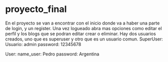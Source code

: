 # proyecto_final
En el proyecto se van a encontrar con el inicio donde va a haber una parte de login, y un register. Una vez logueado abra mas opciones como editar el perfil y los blogs que se podran editar crear o eliminar.
Hay dos usuarios creados, uno que es superuser y otro que es un usuario comun.
SuperUser:
Usuario: admin
password: 12345678

User:
name_user: Pedro
password: Argentina

